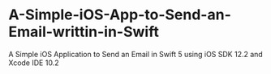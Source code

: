 # A-Simple-iOS-App-to-Send-an-Email-writtin-in-Swift
A Simple iOS Application to Send an Email in Swift 5 using iOS SDK 12.2 and Xcode IDE 10.2

